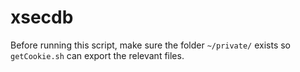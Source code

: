 # xsecdb

Before running this script, make sure the folder `~/private/` exists so `getCookie.sh` can export the relevant files.